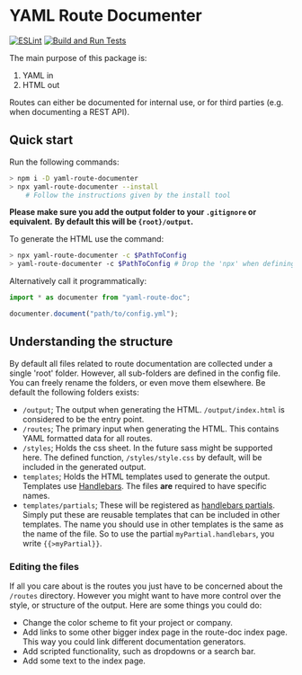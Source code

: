 # YAML Route Documenter

[![ESLint](https://github.com/damymetzke/yaml-route-doc/workflows/ESLint/badge.svg?branch=master)](https://github.com/damymetzke/yaml-route-doc/actions?query=workflow%3AESLint)
[![Build and Run Tests](https://github.com/damymetzke/yaml-route-doc/workflows/Build%20and%20Run%20Tests/badge.svg?branch=master)](https://github.com/damymetzke/yaml-route-doc/actions?query=workflow%3A%22Build+and+Run+Tests%22)

The main purpose of this package is:

1. YAML in
2. HTML out

Routes can either be documented for internal use, or for third parties (e.g. when documenting a REST API).

## Quick start

Run the following commands:

```bash
> npm i -D yaml-route-documenter
> npx yaml-route-documenter --install
    # Follow the instructions given by the install tool
```

**Please make sure you add the output folder to your `.gitignore` or equivalent.**
**By default this will be `{root}/output`.**

To generate the HTML use the command:

```bash
> npx yaml-route-documenter -c $PathToConfig
> yaml-route-documenter -c $PathToConfig # Drop the 'npx' when defining it as an npm script
```

Alternatively call it programmatically:

```ts
import * as documenter from "yaml-route-doc";

documenter.document("path/to/config.yml");
```

## Understanding the structure

By default all files related to route documentation are collected under a single 'root' folder.
However, all sub-folders are defined in the config file.
You can freely rename the folders, or even move them elsewhere.
Be default the following folders exists:

- `/output`; The output when generating the HTML.
  `/output/index.html` is considered to be the entry point.
- `/routes`; The primary input when generating the HTML.
  This contains YAML formatted data for all routes.
- `/styles`; Holds the css sheet.
  In the future sass might be supported here.
  The defined function, `/styles/style.css` by default, will be included in the generated output.
- `templates`; Holds the HTML templates used to generate the output.
  Templates use [Handlebars](https://handlebarsjs.com).
  The files **are** required to have specific names.
- `templates/partials`;
  These will be registered as [handlebars partials](https://handlebarsjs.com/guide/#partials).
  Simply put these are reusable templates that can be included in other templates.
  The name you should use in other templates is the same as the name of the file.
  So to use the partial `myPartial.handlebars`, you write `{{>myPartial}}`.

### Editing the files

If all you care about is the routes you just have to be concerned about the `/routes` directory.
However you might want to have more control over the style, or structure of the output.
Here are some things you could do:

- Change the color scheme to fit your project or company.
- Add links to some other bigger index page in the route-doc index page.
  This way you could link different documentation generators.
- Add scripted functionality, such as dropdowns or a search bar.
- Add some text to the index page.
